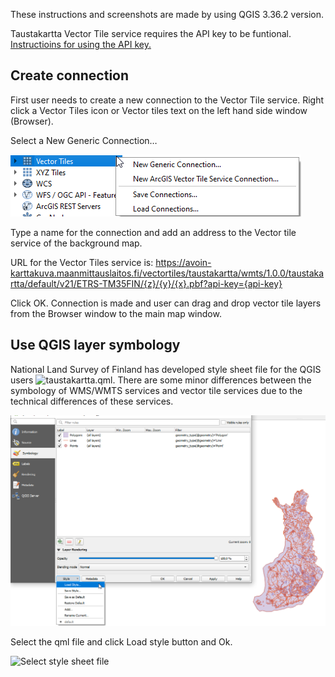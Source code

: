These instructions and screenshots are made by using QGIS 3.36.2 version.

Taustakartta Vector Tile service requires the API key to be funtional. [Instructioins for using the API key.](https://www.maanmittauslaitos.fi/en/rajapinnat/api-avaimen-ohje)

<H2>Create connection</H2>

First user needs to create a new connection to the Vector Tile service. Right click a Vector Tiles icon or Vector tiles text on the left hand side window (Browser).

Select a New Generic Connection…

![Define connection](./images/connection_screenshot.png)

Type a name for the connection and add an address to the Vector tile service of the background map. 

URL for the Vector Tiles service is: 
https://avoin-karttakuva.maanmittauslaitos.fi/vectortiles/taustakartta/wmts/1.0.0/taustakartta/default/v21/ETRS-TM35FIN/{z}/{y}/{x}.pbf?api-key={api-key}

Click OK. Connection is made and user can drag and drop vector tile layers from the Browser window to the main map window.

<H2>Use QGIS layer symbology</H2>

National Land Survey of Finland has developed style sheet file for the QGIS users ![taustakartta.qml](./taustakartta.qml). There are some minor differences between the symbology of WMS/WMTS services and vector tile services due to the technical differences of these services.

![Load style sheet](./images/load_style.png)

Select the qml file and click Load style button and Ok.

![Select style sheet file](./taustakartta.qml)





